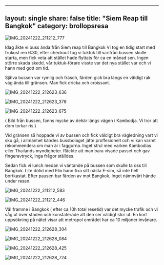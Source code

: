 
---
layout: single
share: false
title: "Siem Reap till Bangkok"
category: brollopsresa
---


![IMG_20241222_211212_777](https://github.com/user-attachments/assets/de2d56fc-7cc9-49bb-afd3-5eded02b747e)

Idag åkte vi buss ända från Siem reap till Bangkok
Vi tog en tidig start med frukost ren 6:30,
efter checkout tog vi tuktuk till varifrån bussen skulle starta, men fick veta
att stället hade flyttats för ca en månad sen.
Ingen större skada skedd, vår tuktuk-förare visste var det nya stället var
och vi hann med gott om tid.

Själva bussen var rymlig och fräsch, färden gick bra
längs en väldigt rak väg ända till gränsen. Man fick dricka och croissant.

![IMG_20241222_212623_636](https://github.com/user-attachments/assets/8a57d90d-87c1-46ea-b8d7-d61908dba36e)


![IMG_20241222_212623_376](https://github.com/user-attachments/assets/f586a243-b1d2-4944-bbf6-9f5cac1f7e25)

![IMG_20241222_212623_675](https://github.com/user-attachments/assets/e32547b1-4035-4a2c-8745-d1e245b9fcac)

( Bild från bussen, fanns mycke av dehär längs vägen i Kambodja. Vi tror att dom torkar ris )


Vid gränsen så hoppade vi av bussen och fick väldigt
bra vägledning vart vi sku gå, i allmänhet kändes
bussbolaget jätte proffesionelt och vi kan varmt rekommendera 
om man är i faggorna. Inget strul med
varken Kambodias eller Thailands myndigheter.
Räckte att man bara visade passet och gav fingeravtryck, inga frågor ställdes.



Sedan fick vi lunch medan vi väntande på
bussen som skulle ta oss till Bangkok.
Lite dötid med Elin hann fixa sitt nästa E-sim,
så inte helt bortkastat. Efter pausen bar färden av mot Bangkok.
Inget nämnvärt hände under resan.

![IMG_20241222_211212_583](https://github.com/user-attachments/assets/211be5e8-0dd1-4a86-b079-e8e4b8c0a222)


![IMG_20241222_211212_446](https://github.com/user-attachments/assets/38c9f460-09f7-4118-a62f-f7641fd7a9f1)


Väl framme i Bangkok ( efter ca 10h total resetid) var det mycke trafik 
och vi såg ut över staden och konstaterade att den ser väldigt stor ut.
En kort uppsökning på nätet visar att metropol området
har ca 10 miljoner invånare.

![IMG_20241222_212628_304](https://github.com/user-attachments/assets/cea6d140-9bd2-4edb-83de-1c4d1a8d1678)


![IMG_20241222_212628_084](https://github.com/user-attachments/assets/19adacd3-a0de-451c-819f-7b29e50adede)


![IMG_20241222_212628_425](https://github.com/user-attachments/assets/02cf1320-09aa-4053-b409-9a952a944ad6)


![IMG_20241222_212628_724](https://github.com/user-attachments/assets/db4e190b-c755-4097-bb32-0bc43261edf8)




